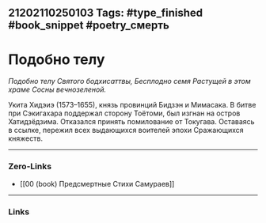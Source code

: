 21202110250103
Tags: #type_finished #book_snippet #poetry_смерть
---
# Подобно телу

*Подобно телу
Святого бодхисаттвы,
Бесплодно семя
Растущей в этом храме
Сосны вечнозеленой.*

Укита Хидэиэ (1573–1655), князь провинций Бидзэн и Мимасака. В битве при Сэкигахара поддержал сторону Тоётоми, был изгнан на остров Хатидзёдзима. Отказался принять помилование от Токугава. Оставаясь в ссылке, пережил всех выдающихся воителей эпохи Сражающихся княжеств. 

---
### Zero-Links
- [[00 (book) Предсмертные Стихи Самураев]]
---
### Links
